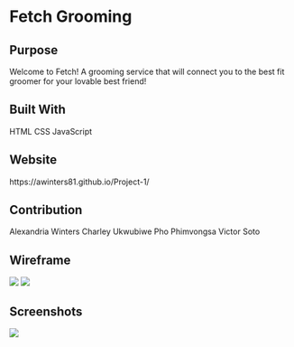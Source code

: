 # Fetch Grooming

<h2>Purpose</h2>
Welcome to Fetch! A grooming service that will connect you to the best 
fit groomer for your lovable best friend!

<h2>Built With</h2>
HTML
CSS
JavaScript

<h2>Website</h2>
 https://awinters81.github.io/Project-1/

<h2>Contribution</h2>
Alexandria Winters
Charley Ukwubiwe
Pho Phimvongsa
Victor Soto

<h2>Wireframe</h2>
<img src= "./images/wireframe1.jpg">
<img src= "./images/wireframe2.jpg">

<h2>Screenshots</h2>
<img src= "./images/homepage.jpg">
